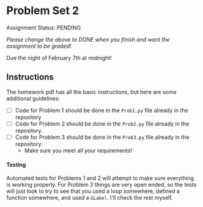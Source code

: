 # Problem Set 2

Assignment Status: PENDING

_Please change the above to DONE when you finish and want the assignment to be graded!_

Due the night of February 7th at midnight!

## Instructions
The homework pdf has all the basic instructions, but here are some additional guidelines:
 - [ ] Code for Problem 1 should be done in the `Prob1.py` file already in the repository
 - [ ] Code for Problem 2 should be done in the `Prob2.py` file already in the repository. 
 - [ ] Code for Problem 3 should be done in the `Prob3.py` file already in the repository. 
 	- Make sure you meet all your requirements!

#### Testing
Automated tests for Problems 1 and 2 will attempt to make sure everything is working properly. For Problem 3 things are very open ended, so the tests will just look to try to see that you used a loop somewhere, defined a function somewhere, and used a `GLabel`. I'll check the rest myself.

